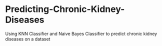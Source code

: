 # Predicting-Chronic-Kidney-Diseases
Using KNN Classifier and Naive Bayes Classifier to predict chronic kidney diseases on a dataset
